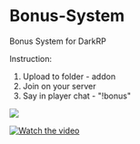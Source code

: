 # Bonus-System

Bonus System for DarkRP

Instruction:
1. Upload to folder - addon
2. Join on your server
3. Say in player chat - "!bonus"

<img align=center src="https://i.imgur.com/u7dSIh6.png"/>

[![Watch the video](https://i.imgur.com/OGIBdyc.png)](https://youtu.be/H9PxEjbKIXE)

